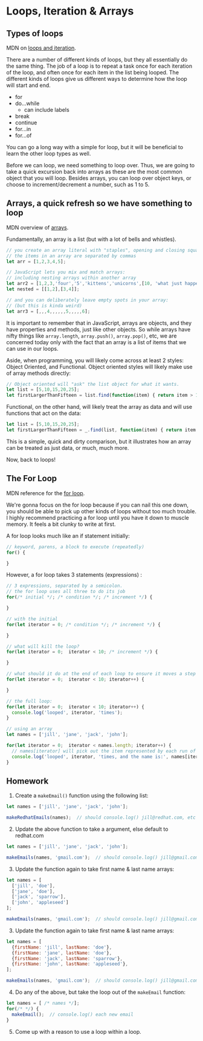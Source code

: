 # Loops, Iteration & Arrays


## Types of loops

MDN on [loops and iteration](https://developer.mozilla.org/en-US/docs/Web/JavaScript/Guide/Loops_and_iteration).

There are a number of different kinds of loops, but they all essentially do the same thing.  The job of a loop is to repeat a task once for each iteration of the loop, and often once for each item in the list being looped.  The different kinds of loops give us different ways to determine how the loop will start and end.

- for
- do...while
  - can include labels
- break
- continue
- for...in
- for...of

You can go a long way with a simple for loop, but it will be beneficial to learn the other loop types as well.

Before we can loop, we need something to loop over.  Thus, we are going to take a quick excursion back into arrays as these are the most common object that you will loop.  Besides arrays, you can loop over object keys, or choose to increment/decrement a number, such as 1 to 5.    


## Arrays, a quick refresh so we have something to loop

MDN overview of [arrays](https://developer.mozilla.org/en-US/docs/Web/JavaScript/Reference/Global_Objects/Array).

Fundamentally, an array is a list (but with a lot of bells and whistles).  

```JavaScript
// you create an array literal with "staples", opening and closing square brackets:
// the items in an array are separated by commas
let arr = [1,2,3,4,5];

// JavaScript lets you mix and match arrays:
// including nesting arrays within another array
let arr2 = [1,2,3,'four','5','kittens','unicorns',[10, 'what just happened?!']]
let nested = [[1,2],[3,4]];

// and you can deliberately leave empty spots in your array:
// (but this is kinda weird)
let arr3 = [,,,4,,,,,,5,,,,,6];

```

It is important to remember that in JavaScript, arrays are objects, and they have properties and methods, just like other objects.  So while arrays have nifty things like `array.length`, `array.push()`, `array.pop()`, etc, we are concerned today only with the fact that an array is a list of items that we can use in our loops.

Aside, when programming, you will likely come across at least 2 styles: Object Oriented, and Functional.  Object oriented styles will likely make use of array methods directly:

```JavaScript
// Object oriented will "ask" the list object for what it wants.
let list = [5,10,15,20,25];
let firstLargerThanFifteen = list.find(function(item) { return item > 15; });
```
Functional, on the other hand, will likely treat the array as data and will use functions that act on the data:

```JavaScript
let list = [5,10,15,20,25];
let firstLargerThanFifteen = _.find(list, function(item) { return item > 15; });
```

This is a simple, quick and dirty comparison, but it illustrates how an array can be treated as just data, or much, much more.

Now, back to loops!


## The For Loop

MDN reference for the [for loop](https://developer.mozilla.org/en-US/docs/Web/JavaScript/Reference/statements/for).

We're gonna focus on the for loop because if you can nail this one down, you should be able to pick up other kinds of loops without too much trouble.  I highly recommend practicing a for loop until you have it down to muscle memory. It feels a bit clunky to write at first.

A for loop looks much like an if statement initially:

```JavaScript
// keyword, parens, a block to execute (repeatedly)
for() {

}
```
However, a for loop takes 3 statements (expressions) :

```JavaScript
// 3 expressions, separated by a semicolon.
// the for loop uses all three to do its job
for(/* initial */; /* condition */; /* increment */) {

}

// with the initial
for(let iterator = 0; /* condition */; /* increment */) {

}

// what will kill the loop?
for(let iterator = 0;  iterator < 10; /* increment */) {

}

// what should it do at the end of each loop to ensure it moves a step closer to completion?
for(let iterator = 0;  iterator < 10; iterator++) {

}

// the full loop:
for(let iterator = 0;  iterator < 10; iterator++) {
  console.log('looped', iterator, 'times');
}

// using an array
let names = ['jill', 'jane', 'jack', 'john'];

for(let iterator = 0;  iterator < names.length; iterator++) {
  // names[iterator] will pick out the item represented by each run of the loop
  console.log('looped', iterator, 'times, and the name is:', names[iterator]);
}

```

## Homework

1. Create a `makeEmail()` function using the following list:
```JavaScript
let names = ['jill', 'jane', 'jack', 'john'];

makeRedhatEmails(names);  // should console.log() jill@redhat.com, etc
```

2. Update the above function to take a argument, else default to redhat.com
```JavaScript
let names = ['jill', 'jane', 'jack', 'john'];

makeEmails(names, 'gmail.com');  // should console.log() jill@gmail.com, etc
```

3. Update the function again to take first name & last name arrays:
```JavaScript
let names = [
  ['jill', 'doe'],
  ['jane', 'doe'],
  ['jack', 'sparrow'],
  ['john', 'appleseed']
];

makeEmails(names, 'gmail.com');  // should console.log() jill@gmail.com, etc
```

3. Update the function again to take first name & last name arrays:
```JavaScript
let names = [
  {firstName: 'jill', lastName: 'doe'},
  {firstName: 'jane', lastName: 'doe'},
  {firstName: 'jack', lastName: 'sparrow'},
  {firstName: 'john', lastName: 'appleseed'},
];

makeEmails(names, 'gmail.com');  // should console.log() jill@gmail.com, etc
```

4. Do any of the above, but take the loop out of the `makeEmail` function:
```JavaScript
let names = [ /* names */];
for(/* */) {
  makeEmail();  // console.log() each new email
}
```

5. Come up with a reason to use a loop within a loop.




<!-- end -->
